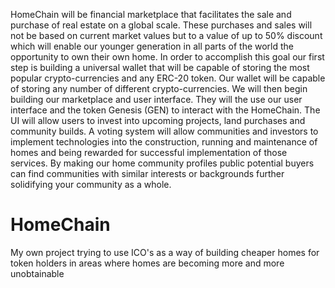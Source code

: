 HomeChain will be financial marketplace that facilitates the sale and purchase of real estate on a global scale. These purchases and sales will not be based on current market values but to a value of up to 50% discount which will enable our younger generation in all parts of the world the opportunity to own their own home.
In order to accomplish this goal our first step is building a universal wallet that will be capable of storing the most popular crypto-currencies and any ERC-20 token.
Our wallet will be capable of storing any number of different crypto-currencies.
We will then begin building our marketplace and user interface.
They will the use our user interface and the token Genesis (GEN) to interact with the HomeChain.
The UI will allow users to invest into upcoming projects, land purchases and community builds. A voting system will allow communities and investors to implement technologies into the construction, running and maintenance of homes and being rewarded for successful implementation of those services.
By making our home community profiles public potential buyers can find communities with similar interests or backgrounds further solidifying your community as a whole.
# HomeChain
My own project trying to use ICO's as a way of building cheaper homes for token holders in  areas where homes are becoming more and more unobtainable 
